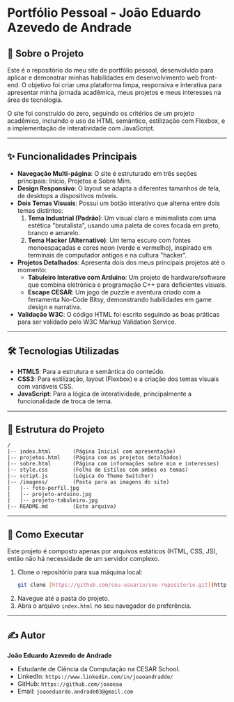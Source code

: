 # Portfólio Pessoal - João Eduardo Azevedo de Andrade

## 📖 Sobre o Projeto

Este é o repositório do meu site de portfólio pessoal, desenvolvido para aplicar e demonstrar minhas habilidades em desenvolvimento web front-end. O objetivo foi criar uma plataforma limpa, responsiva e interativa para apresentar minha jornada acadêmica, meus projetos e meus interesses na área de tecnologia.

O site foi construído do zero, seguindo os critérios de um projeto acadêmico, incluindo o uso de HTML semântico, estilização com Flexbox, e a implementação de interatividade com JavaScript.

---

## ✨ Funcionalidades Principais

* **Navegação Multi-página**: O site é estruturado em três seções principais: Início, Projetos e Sobre Mim.
* **Design Responsivo**: O layout se adapta a diferentes tamanhos de tela, de desktops a dispositivos móveis.
* **Dois Temas Visuais**: Possui um botão interativo que alterna entre dois temas distintos:
    1.  **Tema Industrial (Padrão)**: Um visual claro e minimalista com uma estética "brutalista", usando uma paleta de cores focada em preto, branco e amarelo.
    2.  **Tema Hacker (Alternativo)**: Um tema escuro com fontes monoespaçadas e cores neon (verde e vermelho), inspirado em terminais de computador antigos e na cultura "hacker".
* **Projetos Detalhados**: Apresenta dois dos meus principais projetos até o momento:
    * **Tabuleiro Interativo com Arduino**: Um projeto de hardware/software que combina eletrônica e programação C++ para deficientes visuais.
    * **Escape CESAR**: Um jogo de puzzle e aventura criado com a ferramenta No-Code Bitsy, demonstrando habilidades em game design e narrativa.
* **Validação W3C**: O código HTML foi escrito seguindo as boas práticas para ser validado pelo W3C Markup Validation Service.

---

## 🛠️ Tecnologias Utilizadas

* **HTML5**: Para a estrutura e semântica do conteúdo.
* **CSS3**: Para estilização, layout (Flexbox) e a criação dos temas visuais com variáveis CSS.
* **JavaScript**: Para a lógica de interatividade, principalmente a funcionalidade de troca de tema.

---

## 📂 Estrutura do Projeto

```
/
|-- index.html       (Página Inicial com apresentação)
|-- projetos.html    (Página com os projetos detalhados)
|-- sobre.html       (Página com informações sobre mim e interesses)
|-- style.css        (Folha de Estilos com ambos os temas)
|-- script.js        (Lógica do Theme Switcher)
|-- /imagens/        (Pasta para as imagens do site)
|   |-- foto-perfil.jpg
|   |-- projeto-arduino.jpg
|   |-- projeto-tabuleiro.jpg
|-- README.md        (Este arquivo)
```

---

## 🚀 Como Executar

Este projeto é composto apenas por arquivos estáticos (HTML, CSS, JS), então não há necessidade de um servidor complexo.

1.  Clone o repositório para sua máquina local:
    ```bash
    git clone [https://github.com/seu-usuario/seu-repositorio.git](https://github.com/seu-usuario/seu-repositorio.git)
    ```
2.  Navegue até a pasta do projeto.
3.  Abra o arquivo `index.html` no seu navegador de preferência.

---

## ✍️ Autor

**João Eduardo Azevedo de Andrade**

* Estudante de Ciência da Computação na CESAR School.
* LinkedIn: `https://www.linkedin.com/in/joaoandradde/`
* GitHub: `https://github.com/joaoeaa`
* Email: `joaoeduardo.andrade03@gmail.com`
